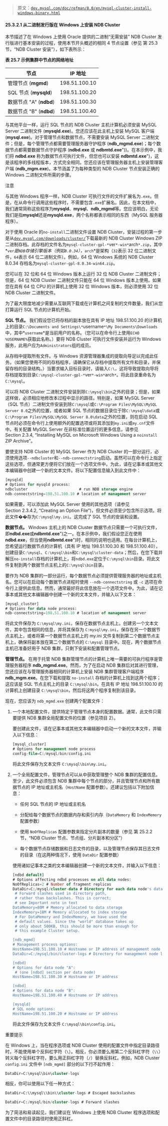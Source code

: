 > 原文：[`dev.mysql.com/doc/refman/8.0/en/mysql-cluster-install-windows-binary.html`](https://dev.mysql.com/doc/refman/8.0/en/mysql-cluster-install-windows-binary.html)

#### 25.3.2.1 从二进制发行版在 Windows 上安装 NDB Cluster

本节描述了在 Windows 上使用 Oracle 提供的二进制“无需安装” NDB Cluster 发行版进行基本安装的过程，使用本节开头概述的相同 4 节点设置（参见 第 25.3 节，“NDB Cluster 安装”），如下表所示：

**表 25.7 示例集群中节点的网络地址**

| 节点 | IP 地址 |
| --- | --- |
| 管理节点 (**mgmd**) | 198.51.100.10 |
| SQL 节点 (**mysqld**) | 198.51.100.20 |
| 数据节点 "A" (**ndbd**) | 198.51.100.30 |
| 数据节点 "B" (**ndbd**) | 198.51.100.40 |

与其他平台一样，运行 SQL 节点的 NDB Cluster 主机计算机必须安装 MySQL Server 二进制文件 (**mysqld.exe**)。您还应该在此主机上安装 MySQL 客户端 (**mysql.exe**)。对于管理节点和数据节点，不需要安装 MySQL Server 二进制文件；但是，每个管理节点都需要管理服务器守护程序 (**ndb_mgmd.exe**)；每个数据节点都需要数据节点守护程序 (**ndbd.exe** 或 **ndbmtd.exe**"))。在本示例中，我们将 **ndbd.exe** 称为数据节点可执行文件，但您也可以安装 **ndbmtd.exe**")，这是该程序的多线程版本，方式完全相同。您还应该在管理服务器主机上安装管理客户端 (**ndb_mgm.exe**)。本节涵盖了为每种类型的 NDB Cluster 节点安装正确的 Windows 二进制文件所需的步骤。

注意

与其他 Windows 程序一样，NDB Cluster 可执行文件的文件扩展名为`.exe`。但是，在从命令行调用这些程序时，不需要包含`.exe`扩展名。因此，在本文档中，我们通常简称这些程序为**mysqld**、**mysql**、**ndb_mgmd**等。您应该明白，无论我们是指**mysqld**还是**mysqld.exe**，两个名称都表示相同的东西（MySQL 服务器程序）。

对于使用 Oracle 的`no-install`二进制文件设置 NDB Cluster，安装过程的第一步是从[`dev.mysql.com/downloads/cluster/`](https://dev.mysql.com/downloads/cluster/)下载最新的 NDB Cluster Windows ZIP 二进制存档。此存档的文件名为`mysql-cluster-gpl-*`ver`*-win*`arch`*.zip`，其中*`ver`*是`NDB`存储引擎版本（例如`8.0.34`），*`arch`*是架构（`32`表示 32 位二进制文件，`64`表示 64 位二进制文件）。例如，64 位 Windows 系统的 NDB Cluster 8.0.34 存档名为`mysql-cluster-gpl-8.0.34-win64.zip`。

您可以在 32 位和 64 位 Windows 版本上运行 32 位 NDB Cluster 二进制文件；但是，64 位 NDB Cluster 二进制文件只能在 64 位 Windows 版本上使用。如果您在具有 64 位 CPU 的计算机上使用 32 位 Windows 版本，则必须使用 32 位 NDB Cluster 二进制文件。

为了最大限度地减少需要从互联网下载或在计算机之间复制的文件数量，我们从您打算运行 SQL 节点的计算机开始。

**SQL 节点。** 我们假设您已将存档的副本放在具有 IP 地址 198.51.100.20 的计算机上的目录`C:\Documents and Settings\*`username`*\My Documents\Downloads`中，其中*`username`*是当前用户的名称。（您可以在命令行上使用`ECHO %USERNAME%`获取此名称。）要将 NDB Cluster 可执行文件安装并运行为 Windows 服务，此用户应为`Administrators`组的成员。

从存档中提取所有文件。与 Windows 资源管理器集成的提取向导足以完成此任务。（如果您使用不同的存档程序，请确保它从存档中提取所有文件和目录，并保留存档的目录结构。）当要求输入目标目录时，请输入`C:\`，这将导致提取向导将存档提取到目录`C:\mysql-cluster-gpl-*`ver`*-win*`arch`*`。将此目录重命名为`C:\mysql`。

可以将 NDB Cluster 二进制文件安装到除`C:\mysql\bin`之外的目录；但是，如果这样做，必须相应地修改本过程中显示的路径。特别是，如果 MySQL Server（SQL 节点）二进制文件安装到除`C:\mysql`或`C:\Program Files\MySQL\MySQL Server 8.0`之外的位置，或者如果 SQL 节点的数据目录位于除`C:\mysql\data`或`C:\Program Files\MySQL\MySQL Server 8.0\data`之外的位置，则在启动 SQL 节点时必须在命令行上使用额外的配置选项或将其添加到`my.ini`或`my.cnf`文件中。有关配置 MySQL Server 在非标准位置运行的更多信息，请参见 Section 2.3.4, “Installing MySQL on Microsoft Windows Using a `noinstall` ZIP Archive”。

要使支持 NDB Cluster 的 MySQL Server 作为 NDB Cluster 的一部分运行，必须使用选项`--ndbcluster`和`--ndb-connectstring`启动。虽然可以在命令行上指定这些选项，但通常更方便将它们放在一个选项文件中。为此，请在记事本或其他文本编辑器中创建一个新的文本文件。将以下配置信息输入到此文件中：

```sql
[mysqld]
# Options for mysqld process:
ndbcluster                       # run NDB storage engine
ndb-connectstring=198.51.100.10 # location of management server
```

如果需要，可以添加此 MySQL Server 使用的其他选项（请参见 Section 2.3.4.2, “Creating an Option File”)，但文件必须至少包含所示选项。将此文件��存为`C:\mysql\my.ini`。这完成了 SQL 节点的安装和设置。

**数据节点。** Windows 主机上的 NDB Cluster 数据节点只需要一个可执行文件，即**ndbd.exe**或**ndbmtd.exe**")之一。在本示例中，我们假设您正在使用**ndbd.exe**，但当使用**ndbmtd.exe**")时，相同的说明也适用。在每台计算机上，您希望运行数据节点的计算机（具有 IP 地址 198.51.100.30 和 198.51.100.40），创建目录`C:\mysql`、`C:\mysql\bin`和`C:\mysql\cluster-data`；然后，在您下载并解压`no-install`存档的计算机上，将`ndbd.exe`定位于`C:\mysql\bin`目录。将此文件复制到两个数据节点主机上的`C:\mysql\bin`目录。

要作为 NDB 集群的一部分运行，每个数据节点必须提供管理服务器的地址或主机名。您可以在启动每个数据节点进程时使用 `--ndb-connectstring` 或 `-c` 选项在命令行上提供此信息。然而，通常最好将此信息放在一个选项文件中。为此，请在记事本或其他文本编辑器中创建一个新的文本文件，并输入以下文本：

```sql
[mysql_cluster]
# Options for data node process:
ndb-connectstring=198.51.100.10 # location of management server
```

将此文件保存为 `C:\mysql\my.ini`，保存在数据节点主机上。创建另一个文本文件，其中包含相同的信息，并将其保存为 `C:mysql\my.ini`，保存在另一个数据节点主机上，或者将第一个数据节点主机上的 my.ini 文件复制到第二个数据节点主机上，确保将副本放在第二个数据节点的 `C:\mysql` 目录中。现在，两个数据节点主机已准备好用于 NDB 集群，只剩下安装和配置管理节点。

**管理节点。** 在用于托管 NDB 集群管理节点的计算机上唯一需要的可执行程序是管理服务器程序 **ndb_mgmd.exe**。然而，为了在启动 NDB 集群后对其进行管理，您还应该在与管理服务器相同的计算机上安装 NDB 集群管理客户端程序 **ndb_mgm.exe**。在您下载和提取 `no-install` 存档的计算机上找到这两个程序；这应该是 SQL 节点主机上的目录 `C:\mysql\bin`。在具有 IP 地址 198.51.100.10 的计算机上创建目录 `C:\mysql\bin`，然后将这两个程序复制到该目录。

现在，您应该为 `ndb_mgmd.exe` 创建两个配置文件：

1.  一个本地配置文件，提供特定于管理节点本身的配置数据。通常，此文件只需要提供 NDB 集群全局配置文件的位置（参见项目 2）。

    要创建此文件，请在记事本或其他文本编辑器中启动一个新的文本文件，并输入以下信息：

    ```sql
    [mysql_cluster]
    # Options for management node process
    config-file=C:/mysql/bin/config.ini
    ```

    将此文件保存为文本文件 `C:\mysql\bin\my.ini`。

1.  一个全局配置文件，管理节点可以从中获取管理整个 NDB 集群的配置信息。至少，此文件必须包含 NDB 集群中每个节点的部分，并且管理节点和所有数据节点的 IP 地址或主机名（`HostName` 配置参数）。还建议包括以下附加信息：

    +   任何 SQL 节点的 IP 地址或主机名

    +   分配给每个数据节点的数据内存和索引内存（`DataMemory` 和 `IndexMemory` 配置参数）

    +   使用 `NoOfReplicas` 配置参数来指定分片副本的数量（参见 第 25.2.2 节，“NDB Cluster 节点、节点组、分片副本和分区”）

    +   每个数据节点存储数据和日志文件的目录，以及管理节点保存其日志文件的目录（在这两种情况下，使用 `DataDir` 配置参数）

    使用诸如记事本之类的文本编辑器创建一个新的文本文件，并输入以下信息：

    ```sql
    [ndbd default]
    # Options affecting ndbd processes on all data nodes:
    NoOfReplicas=2 # Number of fragment replicas
    DataDir=C:/mysql/cluster-data # Directory for each data node's data files
     # Forward slashes used in directory path,
     # rather than backslashes. This is correct;
     # see Important note in text
    DataMemory=80M # Memory allocated to data storage
    IndexMemory=18M # Memory allocated to index storage
     # For DataMemory and IndexMemory, we have used the
     # default values. Since the "world" database takes up
     # only about 500KB, this should be more than enough for
     # this example Cluster setup.

    [ndb_mgmd]
    # Management process options:
    HostName=198.51.100.10 # Hostname or IP address of management node
    DataDir=C:/mysql/bin/cluster-logs # Directory for management node log files

    [ndbd]
    # Options for data node "A":
     # (one [ndbd] section per data node)
    HostName=198.51.100.30 # Hostname or IP address

    [ndbd]
    # Options for data node "B":
    HostName=198.51.100.40 # Hostname or IP address

    [mysqld]
    # SQL node options:
    HostName=198.51.100.20 # Hostname or IP address
    ```

    将此文件保存为文本文件 `C:\mysql\bin\config.ini`。

重要提示

在 Windows 上，当在程序选项或 NDB Cluster 使用的配置文件中指定目录路径时，不能使用单个反斜杠字符（`\`）。相反，你必须要么用第二个反斜杠字符（`\\`）转义每个反斜杠字符，要么用正斜杠字符（`/`）替换反斜杠。例如，NDB Cluster `config.ini` 文件中 `[ndb_mgmd]` 部分的以下行不起作用：

```sql
DataDir=C:\mysql\bin\cluster-logs
```

相反，你可以使用以下任一种方式：

```sql
DataDir=C:\\mysql\\bin\\cluster-logs # Escaped backslashes
```

```sql
DataDir=C:/mysql/bin/cluster-logs # Forward slashes
```

为了简洁和易读起见，我们建议在 Windows 上使用 NDB Cluster 程序选项和配置文件中的目录路径时使用正斜杠。
